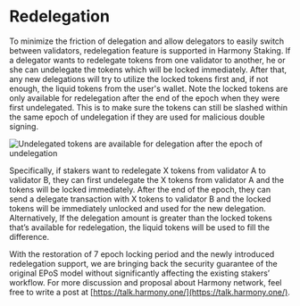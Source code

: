 # Redelegation

To minimize the friction of delegation and allow delegators to easily switch between validators, redelegation feature is supported in Harmony Staking. If a delegator wants to redelegate tokens from one validator to another, he or she can undelegate the tokens which will be locked immediately. After that, any new delegations will try to utilize the locked tokens first and, if not enough, the liquid tokens from the user's wallet. Note the locked tokens are only available for redelegation after the end of the epoch when they were first undelegated. This is to make sure the tokens can still be slashed within the same epoch of undelegation if they are used for malicious double signing.

![Undelegated tokens are available for delegation after the epoch of undelegation](https://miro.medium.com/max/1485/1*0YYTOLOAdHDaccQTrPZGIA.jpeg)

Specifically, if stakers want to redelegate X tokens from validator A to validator B, they can first undelegate the X tokens from validator A and the tokens will be locked immediately. After the end of the epoch, they can send a delegate transaction with X tokens to validator B and the locked tokens will be immediately unlocked and used for the new delegation. Alternatively, If the delegation amount is greater than the locked tokens that’s available for redelegation, the liquid tokens will be used to fill the difference.

With the restoration of 7 epoch locking period and the newly introduced redelegation support, we are bringing back the security guarantee of the original EPoS model without significantly affecting the existing stakers’ workflow. For more discussion and proposal about Harmony network, feel free to write a post at [https://talk.harmony.one/](https://talk.harmony.one/).

